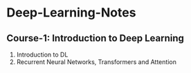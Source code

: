 # Deep-Learning-Notes

## Course-1: Introduction to Deep Learning
1. Introduction to DL
2. Recurrent Neural Networks, Transformers and Attention
